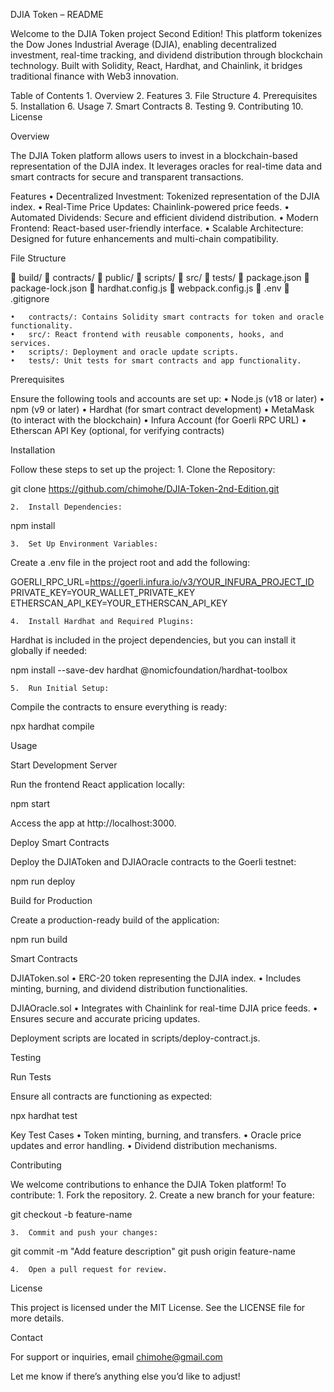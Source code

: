 DJIA Token – README

Welcome to the DJIA Token project Second Edition! This platform tokenizes the Dow Jones Industrial Average (DJIA), enabling decentralized investment, real-time tracking, and dividend distribution through blockchain technology. Built with Solidity, React, Hardhat, and Chainlink, it bridges traditional finance with Web3 innovation.

Table of Contents
	1.	Overview
	2.	Features
	3.	File Structure
	4.	Prerequisites
	5.	Installation
	6.	Usage
	7.	Smart Contracts
	8.	Testing
	9.	Contributing
	10.	License

Overview

The DJIA Token platform allows users to invest in a blockchain-based representation of the DJIA index. It leverages oracles for real-time data and smart contracts for secure and transparent transactions.

Features
	•	Decentralized Investment: Tokenized representation of the DJIA index.
	•	Real-Time Price Updates: Chainlink-powered price feeds.
	•	Automated Dividends: Secure and efficient dividend distribution.
	•	Modern Frontend: React-based user-friendly interface.
	•	Scalable Architecture: Designed for future enhancements and multi-chain compatibility.

File Structure

📁 build/
📁 contracts/
📁 public/
📁 scripts/
📁 src/
📁 tests/
📄 package.json
📄 package-lock.json
📄 hardhat.config.js
📄 webpack.config.js
📄 .env
📄 .gitignore

	•	contracts/: Contains Solidity smart contracts for token and oracle functionality.
	•	src/: React frontend with reusable components, hooks, and services.
	•	scripts/: Deployment and oracle update scripts.
	•	tests/: Unit tests for smart contracts and app functionality.

Prerequisites

Ensure the following tools and accounts are set up:
	•	Node.js (v18 or later)
	•	npm (v9 or later)
	•	Hardhat (for smart contract development)
	•	MetaMask (to interact with the blockchain)
	•	Infura Account (for Goerli RPC URL)
	•	Etherscan API Key (optional, for verifying contracts)

Installation

Follow these steps to set up the project:
	1.	Clone the Repository:

git clone https://github.com/chimohe/DJIA-Token-2nd-Edition.git


	2.	Install Dependencies:

npm install


	3.	Set Up Environment Variables:
Create a .env file in the project root and add the following:

GOERLI_RPC_URL=https://goerli.infura.io/v3/YOUR_INFURA_PROJECT_ID
PRIVATE_KEY=YOUR_WALLET_PRIVATE_KEY
ETHERSCAN_API_KEY=YOUR_ETHERSCAN_API_KEY


	4.	Install Hardhat and Required Plugins:
Hardhat is included in the project dependencies, but you can install it globally if needed:

npm install --save-dev hardhat @nomicfoundation/hardhat-toolbox


	5.	Run Initial Setup:
Compile the contracts to ensure everything is ready:

npx hardhat compile

Usage

Start Development Server

Run the frontend React application locally:

npm start

Access the app at http://localhost:3000.

Deploy Smart Contracts

Deploy the DJIAToken and DJIAOracle contracts to the Goerli testnet:

npm run deploy

Build for Production

Create a production-ready build of the application:

npm run build

Smart Contracts

DJIAToken.sol
	•	ERC-20 token representing the DJIA index.
	•	Includes minting, burning, and dividend distribution functionalities.

DJIAOracle.sol
	•	Integrates with Chainlink for real-time DJIA price feeds.
	•	Ensures secure and accurate pricing updates.

Deployment scripts are located in scripts/deploy-contract.js.

Testing

Run Tests

Ensure all contracts are functioning as expected:

npx hardhat test

Key Test Cases
	•	Token minting, burning, and transfers.
	•	Oracle price updates and error handling.
	•	Dividend distribution mechanisms.

Contributing

We welcome contributions to enhance the DJIA Token platform! To contribute:
	1.	Fork the repository.
	2.	Create a new branch for your feature:

git checkout -b feature-name


	3.	Commit and push your changes:

git commit -m "Add feature description"
git push origin feature-name


	4.	Open a pull request for review.

License

This project is licensed under the MIT License. See the LICENSE file for more details.

Contact

For support or inquiries, email chimohe@gmail.com

Let me know if there’s anything else you’d like to adjust!
